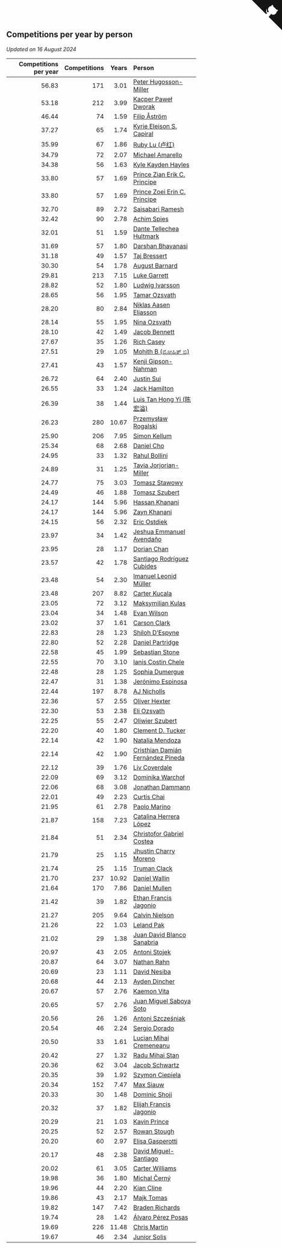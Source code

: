 ## Competitions per year by person

*Updated on 16 August 2024*

| Competitions per year | Competitions | Years | Person |
| ---: | ---: | ---: | :--- |
| 56.83 | 171 | 3.01 | [Peter Hugosson-Miller](https://www.worldcubeassociation.org/persons/2021HUGO01) |
| 53.18 | 212 | 3.99 | [Kacper Paweł Dworak](https://www.worldcubeassociation.org/persons/2020DWOR01) |
| 46.44 | 74 | 1.59 | [Filip Åström](https://www.worldcubeassociation.org/persons/2023ASTR01) |
| 37.27 | 65 | 1.74 | [Kyrie Eleison S. Capiral](https://www.worldcubeassociation.org/persons/2022CAPI02) |
| 35.99 | 67 | 1.86 | [Ruby Lu (卢红)](https://www.worldcubeassociation.org/persons/2022LURU01) |
| 34.79 | 72 | 2.07 | [Michael Amarello](https://www.worldcubeassociation.org/persons/2022AMAR09) |
| 34.38 | 56 | 1.63 | [Kyle Kayden Hayles](https://www.worldcubeassociation.org/persons/2022HAYL02) |
| 33.80 | 57 | 1.69 | [Prince Zian Erik C. Principe](https://www.worldcubeassociation.org/persons/2022PRIN08) |
| 33.80 | 57 | 1.69 | [Prince Zoei Erin C. Principe](https://www.worldcubeassociation.org/persons/2022PRIN09) |
| 32.70 | 89 | 2.72 | [Saisabari Ramesh](https://www.worldcubeassociation.org/persons/2021RAME01) |
| 32.42 | 90 | 2.78 | [Achim Spies](https://www.worldcubeassociation.org/persons/2021SPIE01) |
| 32.01 | 51 | 1.59 | [Dante Tellechea Hultmark](https://www.worldcubeassociation.org/persons/2023HULT01) |
| 31.69 | 57 | 1.80 | [Darshan Bhavanasi](https://www.worldcubeassociation.org/persons/2022BHAV01) |
| 31.18 | 49 | 1.57 | [Taj Bressert](https://www.worldcubeassociation.org/persons/2023BRES01) |
| 30.30 | 54 | 1.78 | [August Barnard](https://www.worldcubeassociation.org/persons/2022BARN21) |
| 29.81 | 213 | 7.15 | [Luke Garrett](https://www.worldcubeassociation.org/persons/2017GARR05) |
| 28.82 | 52 | 1.80 | [Ludwig Ivarsson](https://www.worldcubeassociation.org/persons/2022IVAR01) |
| 28.65 | 56 | 1.95 | [Tamar Ozsvath](https://www.worldcubeassociation.org/persons/2022OZSV04) |
| 28.20 | 80 | 2.84 | [Niklas Aasen Eliasson](https://www.worldcubeassociation.org/persons/2021ELIA01) |
| 28.14 | 55 | 1.95 | [Nina Ozsvath](https://www.worldcubeassociation.org/persons/2022OZSV03) |
| 28.10 | 42 | 1.49 | [Jacob Bennett](https://www.worldcubeassociation.org/persons/2023BENN04) |
| 27.67 | 35 | 1.26 | [Rich Casey](https://www.worldcubeassociation.org/persons/2023CASE06) |
| 27.51 | 29 | 1.05 | [Mohith B (ಮೋಹಿತ್ ಬಿ)](https://www.worldcubeassociation.org/persons/2023BMOH01) |
| 27.41 | 43 | 1.57 | [Kenji Gipson-Nahman](https://www.worldcubeassociation.org/persons/2023GIPS01) |
| 26.72 | 64 | 2.40 | [Justin Sui](https://www.worldcubeassociation.org/persons/2022SUIJ01) |
| 26.55 | 33 | 1.24 | [Jack Hamilton](https://www.worldcubeassociation.org/persons/2023HAMI08) |
| 26.39 | 38 | 1.44 | [Luis Tan Hong Yi (陈宏溢)](https://www.worldcubeassociation.org/persons/2023YILU01) |
| 26.23 | 280 | 10.67 | [Przemysław Rogalski](https://www.worldcubeassociation.org/persons/2013ROGA02) |
| 25.90 | 206 | 7.95 | [Simon Kellum](https://www.worldcubeassociation.org/persons/2016KELL12) |
| 25.34 | 68 | 2.68 | [Daniel Cho](https://www.worldcubeassociation.org/persons/2021CHOD01) |
| 24.95 | 33 | 1.32 | [Rahul Bollini](https://www.worldcubeassociation.org/persons/2023BOLL01) |
| 24.89 | 31 | 1.25 | [Tavia Jorjorian-Miller](https://www.worldcubeassociation.org/persons/2023JORJ01) |
| 24.77 | 75 | 3.03 | [Tomasz Stawowy](https://www.worldcubeassociation.org/persons/2021STAW01) |
| 24.49 | 46 | 1.88 | [Tomasz Szubert](https://www.worldcubeassociation.org/persons/2022SZUB02) |
| 24.17 | 144 | 5.96 | [Hassan Khanani](https://www.worldcubeassociation.org/persons/2018KHAN26) |
| 24.17 | 144 | 5.96 | [Zayn Khanani](https://www.worldcubeassociation.org/persons/2018KHAN28) |
| 24.15 | 56 | 2.32 | [Eric Ostdiek](https://www.worldcubeassociation.org/persons/2022OSTD01) |
| 23.97 | 34 | 1.42 | [Jeshua Emmanuel Avendaño](https://www.worldcubeassociation.org/persons/2023AVEN01) |
| 23.95 | 28 | 1.17 | [Dorian Chan](https://www.worldcubeassociation.org/persons/2023DORI01) |
| 23.57 | 42 | 1.78 | [Santiago Rodríguez Cubides](https://www.worldcubeassociation.org/persons/2022CUBI01) |
| 23.48 | 54 | 2.30 | [Imanuel Leonid Müller](https://www.worldcubeassociation.org/persons/2022MULL02) |
| 23.48 | 207 | 8.82 | [Carter Kucala](https://www.worldcubeassociation.org/persons/2015KUCA01) |
| 23.05 | 72 | 3.12 | [Maksymilian Kulas](https://www.worldcubeassociation.org/persons/2021KULA02) |
| 23.04 | 34 | 1.48 | [Evan Wilson](https://www.worldcubeassociation.org/persons/2023WILS11) |
| 23.02 | 37 | 1.61 | [Carson Clark](https://www.worldcubeassociation.org/persons/2023CLAR02) |
| 22.83 | 28 | 1.23 | [Shiloh D’Espyne](https://www.worldcubeassociation.org/persons/2023DESP01) |
| 22.80 | 52 | 2.28 | [Daniel Partridge](https://www.worldcubeassociation.org/persons/2022PART02) |
| 22.58 | 45 | 1.99 | [Sebastian Stone](https://www.worldcubeassociation.org/persons/2022STON09) |
| 22.55 | 70 | 3.10 | [Ianis Costin Chele](https://www.worldcubeassociation.org/persons/2021CHEL01) |
| 22.48 | 28 | 1.25 | [Sophia Dumergue](https://www.worldcubeassociation.org/persons/2023DUME02) |
| 22.47 | 31 | 1.38 | [Jerónimo Espinosa](https://www.worldcubeassociation.org/persons/2023ESPI07) |
| 22.44 | 197 | 8.78 | [AJ Nicholls](https://www.worldcubeassociation.org/persons/2015NICH04) |
| 22.36 | 57 | 2.55 | [Oliver Hexter](https://www.worldcubeassociation.org/persons/2022HEXT01) |
| 22.30 | 53 | 2.38 | [Eli Ozsvath](https://www.worldcubeassociation.org/persons/2022OZSV01) |
| 22.25 | 55 | 2.47 | [Oliwier Szubert](https://www.worldcubeassociation.org/persons/2022SZUB01) |
| 22.20 | 40 | 1.80 | [Clement D. Tucker](https://www.worldcubeassociation.org/persons/2022TUCK09) |
| 22.14 | 42 | 1.90 | [Natalia Mendoza](https://www.worldcubeassociation.org/persons/2022MEND24) |
| 22.14 | 42 | 1.90 | [Cristhian Damián Fernández Pineda](https://www.worldcubeassociation.org/persons/2022PINE05) |
| 22.12 | 39 | 1.76 | [Liv Coverdale](https://www.worldcubeassociation.org/persons/2022COVE02) |
| 22.09 | 69 | 3.12 | [Dominika Warchoł](https://www.worldcubeassociation.org/persons/2021WARC01) |
| 22.06 | 68 | 3.08 | [Jonathan Dammann](https://www.worldcubeassociation.org/persons/2021DAMM01) |
| 22.01 | 49 | 2.23 | [Curtis Chai](https://www.worldcubeassociation.org/persons/2022CHAI02) |
| 21.95 | 61 | 2.78 | [Paolo Marino](https://www.worldcubeassociation.org/persons/2021MARI04) |
| 21.87 | 158 | 7.23 | [Catalina Herrera López](https://www.worldcubeassociation.org/persons/2017LOPE31) |
| 21.84 | 51 | 2.34 | [Christofor Gabriel Costea](https://www.worldcubeassociation.org/persons/2022COST03) |
| 21.79 | 25 | 1.15 | [Jhustin Charry Moreno](https://www.worldcubeassociation.org/persons/2023MORE20) |
| 21.74 | 25 | 1.15 | [Truman Clack](https://www.worldcubeassociation.org/persons/2023CLAC02) |
| 21.70 | 237 | 10.92 | [Daniel Wallin](https://www.worldcubeassociation.org/persons/2013WALL03) |
| 21.64 | 170 | 7.86 | [Daniel Mullen](https://www.worldcubeassociation.org/persons/2016MULL04) |
| 21.42 | 39 | 1.82 | [Ethan Francis Jagonio](https://www.worldcubeassociation.org/persons/2022JAGO03) |
| 21.27 | 205 | 9.64 | [Calvin Nielson](https://www.worldcubeassociation.org/persons/2014NIEL03) |
| 21.26 | 22 | 1.03 | [Leland Pak](https://www.worldcubeassociation.org/persons/2023PAKL02) |
| 21.02 | 29 | 1.38 | [Juan David Blanco Sanabria](https://www.worldcubeassociation.org/persons/2023SANA04) |
| 20.97 | 43 | 2.05 | [Antoni Stojek](https://www.worldcubeassociation.org/persons/2022STOJ03) |
| 20.87 | 64 | 3.07 | [Nathan Rahn](https://www.worldcubeassociation.org/persons/2021RAHN01) |
| 20.69 | 23 | 1.11 | [David Nesiba](https://www.worldcubeassociation.org/persons/2023NESI01) |
| 20.68 | 44 | 2.13 | [Ayden Dincher](https://www.worldcubeassociation.org/persons/2022DINC01) |
| 20.67 | 57 | 2.76 | [Kaemon Vita](https://www.worldcubeassociation.org/persons/2021VITA01) |
| 20.65 | 57 | 2.76 | [Juan Miguel Saboya Soto](https://www.worldcubeassociation.org/persons/2021SOTO01) |
| 20.56 | 26 | 1.26 | [Antoni Szcześniak](https://www.worldcubeassociation.org/persons/2023SZCZ04) |
| 20.54 | 46 | 2.24 | [Sergio Dorado](https://www.worldcubeassociation.org/persons/2022CORR05) |
| 20.50 | 33 | 1.61 | [Lucian Mihai Cremeneanu](https://www.worldcubeassociation.org/persons/2023CREM01) |
| 20.42 | 27 | 1.32 | [Radu Mihai Stan](https://www.worldcubeassociation.org/persons/2023STAN09) |
| 20.36 | 62 | 3.04 | [Jacob Schwartz](https://www.worldcubeassociation.org/persons/2021SCHW01) |
| 20.35 | 39 | 1.92 | [Szymon Ciepiela](https://www.worldcubeassociation.org/persons/2022CIEP01) |
| 20.34 | 152 | 7.47 | [Max Siauw](https://www.worldcubeassociation.org/persons/2017SIAU02) |
| 20.33 | 30 | 1.48 | [Dominic Shoji](https://www.worldcubeassociation.org/persons/2023SHOJ01) |
| 20.32 | 37 | 1.82 | [Elijah Francis Jagonio](https://www.worldcubeassociation.org/persons/2022JAGO02) |
| 20.29 | 21 | 1.03 | [Kavin Prince](https://www.worldcubeassociation.org/persons/2023PRIN02) |
| 20.25 | 52 | 2.57 | [Rowan Stough](https://www.worldcubeassociation.org/persons/2022STOU01) |
| 20.20 | 60 | 2.97 | [Elisa Gasperotti](https://www.worldcubeassociation.org/persons/2021GASP01) |
| 20.17 | 48 | 2.38 | [David Miguel-Santiago](https://www.worldcubeassociation.org/persons/2022MIGU02) |
| 20.02 | 61 | 3.05 | [Carter Williams](https://www.worldcubeassociation.org/persons/2021WILL06) |
| 19.98 | 36 | 1.80 | [Michal Černý](https://www.worldcubeassociation.org/persons/2022CERN03) |
| 19.96 | 44 | 2.20 | [Kian Cline](https://www.worldcubeassociation.org/persons/2022CLIN01) |
| 19.86 | 43 | 2.17 | [Majk Tomas](https://www.worldcubeassociation.org/persons/2022TOMA05) |
| 19.82 | 147 | 7.42 | [Braden Richards](https://www.worldcubeassociation.org/persons/2017RICH02) |
| 19.74 | 28 | 1.42 | [Álvaro Pérez Posas](https://www.worldcubeassociation.org/persons/2023POSA01) |
| 19.69 | 226 | 11.48 | [Chris Martin](https://www.worldcubeassociation.org/persons/2013MART03) |
| 19.67 | 46 | 2.34 | [Junior Solis](https://www.worldcubeassociation.org/persons/2022SOLI03) |


<a href="https://github.com/jonatanklosko/wca_statistics" class="github-corner" aria-label="View source on Github"><svg width="80" height="80" viewBox="0 0 250 250" style="fill:#151513; color:#fff; position: absolute; top: 0; border: 0; right: 0;" aria-hidden="true"><path d="M0,0 L115,115 L130,115 L142,142 L250,250 L250,0 Z"></path><path d="M128.3,109.0 C113.8,99.7 119.0,89.6 119.0,89.6 C122.0,82.7 120.5,78.6 120.5,78.6 C119.2,72.0 123.4,76.3 123.4,76.3 C127.3,80.9 125.5,87.3 125.5,87.3 C122.9,97.6 130.6,101.9 134.4,103.2" fill="currentColor" style="transform-origin: 130px 106px;" class="octo-arm"></path><path d="M115.0,115.0 C114.9,115.1 118.7,116.5 119.8,115.4 L133.7,101.6 C136.9,99.2 139.9,98.4 142.2,98.6 C133.8,88.0 127.5,74.4 143.8,58.0 C148.5,53.4 154.0,51.2 159.7,51.0 C160.3,49.4 163.2,43.6 171.4,40.1 C171.4,40.1 176.1,42.5 178.8,56.2 C183.1,58.6 187.2,61.8 190.9,65.4 C194.5,69.0 197.7,73.2 200.1,77.6 C213.8,80.2 216.3,84.9 216.3,84.9 C212.7,93.1 206.9,96.0 205.4,96.6 C205.1,102.4 203.0,107.8 198.3,112.5 C181.9,128.9 168.3,122.5 157.7,114.1 C157.9,116.9 156.7,120.9 152.7,124.9 L141.0,136.5 C139.8,137.7 141.6,141.9 141.8,141.8 Z" fill="currentColor" class="octo-body"></path></svg></a><style>.github-corner:hover .octo-arm{animation:octocat-wave 560ms ease-in-out}@keyframes octocat-wave{0%,100%{transform:rotate(0)}20%,60%{transform:rotate(-25deg)}40%,80%{transform:rotate(10deg)}}@media (max-width:500px){.github-corner:hover .octo-arm{animation:none}.github-corner .octo-arm{animation:octocat-wave 560ms ease-in-out}}</style>
